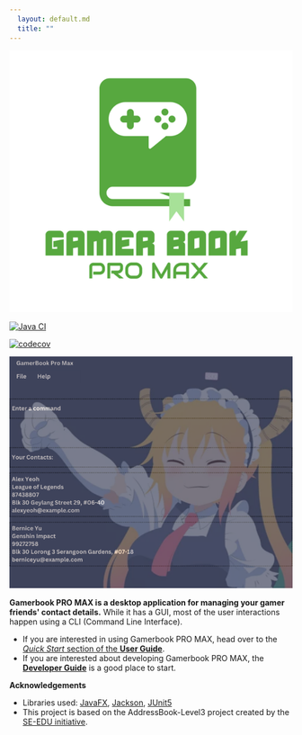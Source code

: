 ```yaml
---
  layout: default.md
  title: ""
---
```


![Logo](images/logo3.png)

[![Java CI](https://github.com/AY2425S1-CS2103T-T12-4/tp/actions/workflows/gradle.yml/badge.svg)](https://github.com/AY2425S1-CS2103T-T12-4/tp/actions/workflows/gradle.yml)
<!-- codecov badge is still the addressbook-level3 one -->
[![codecov](https://codecov.io/gh/se-edu/addressbook-level3/branch/master/graph/badge.svg)](https://codecov.io/gh/se-edu/addressbook-level3)

![Ui](images/Ui.png)


**Gamerbook PRO MAX is a desktop application for managing your gamer friends' contact details.** While it has a GUI, most of the user interactions happen using a CLI (Command Line Interface).

* If you are interested in using Gamerbook PRO MAX, head over to the [_Quick Start_ section of the **User Guide**](UserGuide.html#quick-start).
* If you are interested about developing Gamerbook PRO MAX, the [**Developer Guide**](DeveloperGuide.html) is a good place to start.


**Acknowledgements**

* Libraries used: [JavaFX](https://openjfx.io/), [Jackson](https://github.com/FasterXML/jackson), [JUnit5](https://github.com/junit-team/junit5)
* This project is based on the AddressBook-Level3 project created by the [SE-EDU initiative](https://se-education.org/).
